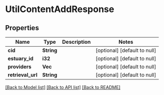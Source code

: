 # UtilContentAddResponse

## Properties
Name | Type | Description | Notes
------------ | ------------- | ------------- | -------------
**cid** | **String** |  | [optional] [default to null]
**estuary_id** | **i32** |  | [optional] [default to null]
**providers** | **Vec<String>** |  | [optional] [default to null]
**retrieval_url** | **String** |  | [optional] [default to null]

[[Back to Model list]](../README.md#documentation-for-models) [[Back to API list]](../README.md#documentation-for-api-endpoints) [[Back to README]](../README.md)


